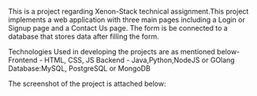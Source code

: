 This is a project regarding Xenon-Stack technical assignment.This project implements a web application with three main pages including a Login or Signup page and a Contact Us page. 
The form is be connected to a database that stores data after filling the form.

Technologies Used in developing the projects are as mentioned below-
Frontend - HTML, CSS, JS
Backend - Java,Python,NodeJS or GOlang
Database:MySQL, PostgreSQL or MongoDB

The screenshot of the project is attached below:
